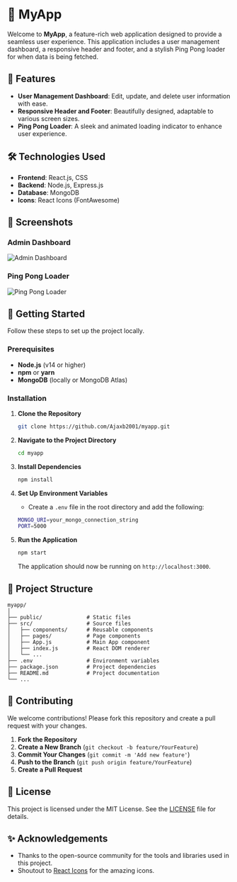 # 🚀 MyApp

Welcome to **MyApp**, a feature-rich web application designed to provide a seamless user experience. This application includes a user management dashboard, a responsive header and footer, and a stylish Ping Pong loader for when data is being fetched.

## 🌟 Features

- **User Management Dashboard**: Edit, update, and delete user information with ease.
- **Responsive Header and Footer**: Beautifully designed, adaptable to various screen sizes.
- **Ping Pong Loader**: A sleek and animated loading indicator to enhance user experience.

## 🛠️ Technologies Used

- **Frontend**: React.js, CSS
- **Backend**: Node.js, Express.js
- **Database**: MongoDB
- **Icons**: React Icons (FontAwesome)

## 📸 Screenshots

### Admin Dashboard
![Admin Dashboard](./screenshots/admin-dashboard.png)

### Ping Pong Loader
![Ping Pong Loader](./screenshots/ping-pong-loader.png)

## 🚀 Getting Started

Follow these steps to set up the project locally.

### Prerequisites

- **Node.js** (v14 or higher)
- **npm** or **yarn**
- **MongoDB** (locally or MongoDB Atlas)

### Installation

1. **Clone the Repository**
    ```bash
    git clone https://github.com/Ajaxb2001/myapp.git
    ```
    
2. **Navigate to the Project Directory**
    ```bash
    cd myapp
    ```
    
3. **Install Dependencies**
    ```bash
    npm install
    ```
    
4. **Set Up Environment Variables**
    - Create a `.env` file in the root directory and add the following:
    ```bash
    MONGO_URI=your_mongo_connection_string
    PORT=5000
    ```

5. **Run the Application**
    ```bash
    npm start
    ```
    The application should now be running on `http://localhost:3000`.

## 📁 Project Structure

```
myapp/
│
├── public/              # Static files
├── src/                 # Source files
│   ├── components/      # Reusable components
│   ├── pages/           # Page components
│   ├── App.js           # Main App component
│   ├── index.js         # React DOM renderer
│   └── ...              
├── .env                 # Environment variables
├── package.json         # Project dependencies
├── README.md            # Project documentation
└── ...
```

## 👥 Contributing

We welcome contributions! Please fork this repository and create a pull request with your changes. 

1. **Fork the Repository**
2. **Create a New Branch** (`git checkout -b feature/YourFeature`)
3. **Commit Your Changes** (`git commit -m 'Add new feature'`)
4. **Push to the Branch** (`git push origin feature/YourFeature`)
5. **Create a Pull Request**

## 📜 License

This project is licensed under the MIT License. See the [LICENSE](LICENSE) file for details.

## ✨ Acknowledgements

- Thanks to the open-source community for the tools and libraries used in this project.
- Shoutout to [React Icons](https://react-icons.github.io/react-icons/) for the amazing icons.
